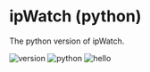 # ipWatch (python)

The python version of ipWatch.

![version](https://img.shields.io/badge/version-0.1.0-blue)
![python](https://img.shields.io/badge/nodejs->=3.9-3776AB)
![hello](https://img.shields.io/badge/hi-👋-lightgray)
